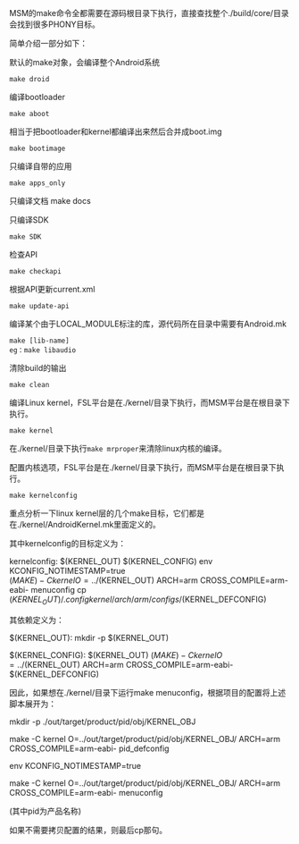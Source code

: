 

MSM的make命令全都需要在源码根目录下执行，直接查找整个./build/core/目录会找到很多PHONY目标。

简单介绍一部分如下：

默认的make对象，会编译整个Android系统

	make droid

编译bootloader

	make aboot

相当于把bootloader和kernel都编译出来然后合并成boot.img

	make bootimage

只编译自带的应用

	make apps_only


只编译文档
	make docs

只编译SDK

	make SDK

检查API

	make checkapi

根据API更新current.xml

	make update-api


编译某个由于LOCAL_MODULE标注的库，源代码所在目录中需要有Android.mk

	make [lib-name]
	eg：make libaudio

清除build的输出

	make clean
 
编译Linux kernel，FSL平台是在./kernel/目录下执行，而MSM平台是在根目录下执行。

	make kernel


在./kernel/目录下执行`make mrproper`来清除linux内核的编译。


配置内核选项，FSL平台是在./kernel/目录下执行，而MSM平台是在根目录下执行。

	make kernelconfig


重点分析一下linux kernel层的几个make目标，它们都是在./kernel/AndroidKernel.mk里面定义的。

其中kernelconfig的目标定义为：

 kernelconfig: $(KERNEL_OUT) $(KERNEL_CONFIG)
      env KCONFIG_NOTIMESTAMP=true \
      $(MAKE) -C kernel O=../$(KERNEL_OUT) ARCH=arm CROSS_COMPILE=arm-eabi- menuconfig
      cp $(KERNEL_OUT)/.config kernel/arch/arm/configs/$(KERNEL_DEFCONFIG)

其依赖定义为：

$(KERNEL_OUT):
      mkdir -p $(KERNEL_OUT)

$(KERNEL_CONFIG): $(KERNEL_OUT)
      $(MAKE) -C kernel O=../$(KERNEL_OUT) ARCH=arm CROSS_COMPILE=arm-eabi- $(KERNEL_DEFCONFIG)

因此，如果想在./kernel/目录下运行make menuconfig，根据项目的配置将上述脚本展开为：

mkdir -p ./out/target/product/pid/obj/KERNEL_OBJ

make -C kernel O=../out/target/product/pid/obj/KERNEL_OBJ/ ARCH=arm CROSS_COMPILE=arm-eabi- pid_defconfig

env KCONFIG_NOTIMESTAMP=true

make -C kernel O=../out/target/product/pid/obj/KERNEL_OBJ/ ARCH=arm CROSS_COMPILE=arm-eabi- menuconfig

(其中pid为产品名称)

如果不需要拷贝配置的结果，则最后cp那句。